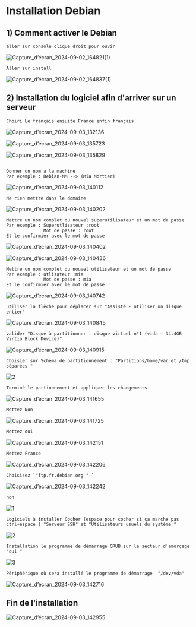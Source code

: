 # Installation Debian 


## 1) Comment activer le Debian 
```
aller sur console clique droit pour ouvir 
``` 

![Capture_d’écran_2024-09-02_164821(1)](https://github.com/user-attachments/assets/0ba23e78-158a-45c7-a270-8c532b6bf589)

```
Aller sur install 
```


![Capture_d’écran_2024-09-02_164837(1)](https://github.com/user-attachments/assets/f71218cd-44e3-4d65-b420-278bcfc6d45a)

## 2) Installation du logiciel afin d'arriver sur un serveur 

```
Choiri Le français ensuite France enfin français

```
![Capture_d’écran_2024-09-03_132136](https://github.com/user-attachments/assets/98435582-5d1b-4692-90d1-13c46e5580da)


![Capture_d’écran_2024-09-03_135723](https://github.com/user-attachments/assets/c06b137c-508c-4871-9480-861cc411a37b)


![Capture_d’écran_2024-09-03_135829](https://github.com/user-attachments/assets/6c61c340-7a06-4f23-8380-e0c4808d27d6)

```

Donner un nom a la machine
Par exemple : Debian-MM --> (Mia Mortier)

```
![Capture_d’écran_2024-09-03_140112](https://github.com/user-attachments/assets/1a6db4a4-026f-4943-8d4d-6ca74149a100)

```
Ne rien mettre dans le domaine

```
![Capture_d’écran_2024-09-03_140202](https://github.com/user-attachments/assets/f6584b8a-398c-45a4-8212-cf450c2aad9f)


```
Mettre un nom complet du nouvel superutilisateur et un mot de passe  
Par exemple : Superutlisateur :root
              Mot de passe : root
Et le confirmier avec le mot de passe 

```
![Capture_d’écran_2024-09-03_140402](https://github.com/user-attachments/assets/4819c0ef-29b0-4307-b5b0-2fd466c4650e)

![Capture_d’écran_2024-09-03_140436](https://github.com/user-attachments/assets/8755a3ba-db6a-486c-beef-98d6cb9efd9a)

```
Mettre un nom complet du nouvel utilisateur et un mot de passe  
Par exemple : utlisateur :mia
              Mot de passe : mia
Et le confirmier avec le mot de passe 
```
![Capture_d’écran_2024-09-03_140742](https://github.com/user-attachments/assets/1ef7c223-7d17-4e39-8481-ebe8eb43d0c6)

```
utiliser la flèche pour déplacer sur "Assisté - utiliser un disque entier"

```   

![Capture_d’écran_2024-09-03_140845](https://github.com/user-attachments/assets/bc2eaf39-c9b4-43a2-98c6-b0d7b406ec84)



```
valider "Disque à partitionner : disque virtuel n°1 (vida – 34.4GB Virtio Block Device)"

```
![Capture_d’écran_2024-09-03_140915](https://github.com/user-attachments/assets/2cbed856-389c-4ecf-9349-bbe3896e17ff)

```
Choisier sur Schéma de partitionnement : "Partitions/home/var et /tmp séparées "  
```
 ![2](https://github.com/user-attachments/assets/9e30bb94-74c3-4861-9fa4-dce6a502238b)
```
Terminé le partionnement et appliquer les changements 
```
![Capture_d’écran_2024-09-03_141655](https://github.com/user-attachments/assets/0c3ee21c-d53c-4968-bde8-f39f080b442f)


```
Mettez Non 
```
![Capture_d’écran_2024-09-03_141725](https://github.com/user-attachments/assets/0670f802-dbeb-401b-a075-9a06afdaf0eb)

```
Mettez oui 
```

![Capture_d’écran_2024-09-03_142151](https://github.com/user-attachments/assets/db17ef4b-72f3-4b8a-9a31-f104066c238c)


```
Mettez France 
```
![Capture_d’écran_2024-09-03_142206](https://github.com/user-attachments/assets/10e0e3a8-10ba-4357-9c4c-e50a943d8986)

```
Choisisez `"ftp.fr.debian.org " `
```
![Capture_d’écran_2024-09-03_142242](https://github.com/user-attachments/assets/8d61dea0-f501-447e-ab3e-03299c0d2c79)


```
non
```
![1](https://github.com/user-attachments/assets/7c02755b-71e1-4190-a7c0-8517debe26a3)

```
Logiciels à installer Cocher (espace pour cocher si ça marche pas ctrl+espace ) "Serveur SSH" et "Utilisateurs usuels du système "
```
![2](https://github.com/user-attachments/assets/66a4a2e5-b06d-4aba-8637-5ebc767002d8)

```
Installation le programme de démarrage GRUB sur le secteur d'amorçage "oui " 
```

![3](https://github.com/user-attachments/assets/69e76fcc-12e3-407c-bc9b-1255dda77608)


```
Périphérique où sera installé le programme de démarrage  "/dev/vda"
```

![Capture_d’écran_2024-09-03_142716](https://github.com/user-attachments/assets/1f9abc55-6e2b-4987-baa0-031829ad6ee0)


## Fin de l'installation 

![Capture_d’écran_2024-09-03_142955](https://github.com/user-attachments/assets/2dd5b223-f3b7-4765-b771-0eee6e786d80)
